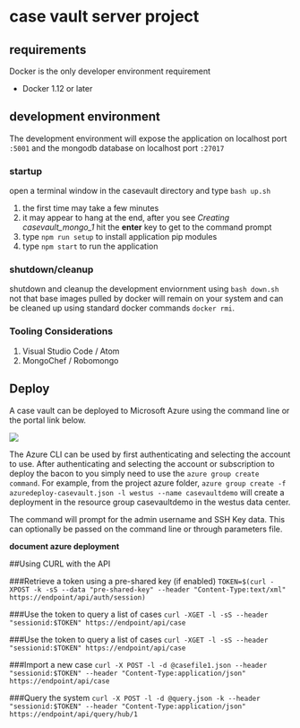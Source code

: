 # case vault server project

## requirements
Docker is the only developer environment requirement
* Docker 1.12 or later

## development environment
The development environment will expose the application on localhost port `:5001` and the mongodb database on localhost port `:27017`

### startup
open a terminal window in the casevault directory and type `bash up.sh`

1. the first time may take a few minutes
2. it may appear to hang at the end, after you see *Creating casevault_mongo_1*  hit the __enter__ key to get to the command prompt
3. type `npm run setup` to install application pip modules
4. type `npm start` to run the application

### shutdown/cleanup
shutdown and cleanup the development enviornment using `bash down.sh`  not that base images pulled by docker will remain on your system and can be cleaned up using standard docker commands `docker rmi`.

### Tooling Considerations
1. Visual Studio Code / Atom
2. MongoChef / Robomongo

## Deploy
A case vault can be deployed to Microsoft Azure using the command line or the portal link below.

<a href="https://portal.azure.com/#create/Microsoft.Template/uri/https%3A%2F%2Fraw.githubusercontent.com%2FClinGen%2Fclinbeacon%2Fmaster%2Fazure%2Fazuredeploy-casevault.json" target="_blank">
    <img src="http://azuredeploy.net/deploybutton.png"/>
</a>

The Azure CLI can be used by first authenticating and selecting the account to use.
After authenticating and selecting the account or subscription to deploy the bacon to you simply need to use the `azure group create command`.
For example, from the project azure folder, `azure group create -f azuredeploy-casevault.json -l westus --name casevaultdemo`
will create a deployment in the resource group casevaultdemo in the westus data center.

The command will prompt for the admin username and SSH Key data. This can optionally be passed on the command line or through parameters file.

__document azure deployment__

##Using CURL with the API

###Retrieve a token using a pre-shared key (if enabled)
`TOKEN=$(curl -XPOST -k -sS --data "pre-shared-key" --header "Content-Type:text/xml" https://endpoint/api/auth/session)`

###Use the token to query a list of cases
`curl -XGET -l -sS --header "sessionid:$TOKEN" https://endpoint/api/case`

###Use the token to query a list of cases
`curl -XGET -l -sS --header "sessionid:$TOKEN" https://endpoint/api/case`

###Import a new case
`curl -X POST -l -d @casefile1.json --header "sessionid:$TOKEN" --header "Content-Type:application/json" https://endpoint/api/case`

###Query the system
`curl -X POST -l -d @query.json -k --header "sessionid:$TOKEN" --header "Content-Type:application/json" https://endpoint/api/query/hub/1`
